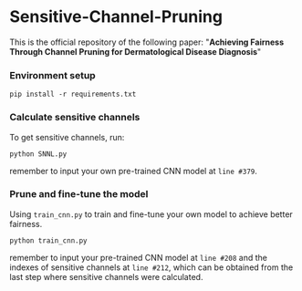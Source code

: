 # Sensitive-Channel-Pruning

This is the official repository of the following paper: "**Achieving Fairness Through Channel Pruning for Dermatological Disease Diagnosis**"

### Environment setup
```
pip install -r requirements.txt
```

### Calculate sensitive channels
To get sensitive channels, run: 
```
python SNNL.py
```
remember to input your own pre-trained CNN model at ```line #379```.

### Prune and fine-tune the model
Using ```train_cnn.py``` to train and fine-tune your own model to achieve better fairness.
```
python train_cnn.py
```
remember to input your pre-trained CNN model at ```line #208``` and the indexes of sensitive channels at ```line #212```, which can be obtained from the last step where sensitive channels were calculated.

